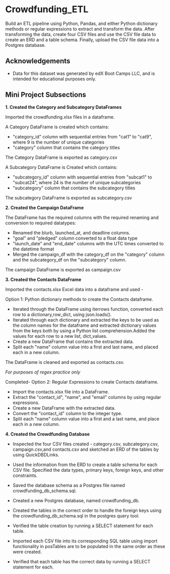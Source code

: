 # Crowdfunding_ETL

Build an ETL pipeline using Python, Pandas, and either Python dictionary methods or regular expressions to extract and transform the data. After transforming the data, create four CSV files and use the CSV file data to create an ERD and a table schema. Finally, upload the CSV file data into a Postgres database.

## Acknowledgements

 - Data for this dataset was generated by edX Boot Camps LLC, and is intended for educational purposes only.

## Mini Project Subsections

**1. Created the Category and Subcategory DataFrames**  

Imported the crowdfunding.xlsx files in a dataframe.  

A Category DataFrame is created which contains: 
- "category_id" column with sequential entries from "cat1" to "cat9", where 9 is the number of unique categories
- "category" column that contains the category titles

The Category DataFrame is exported as category.csv

A Subcategory DataFrame is Created which contains:
- "subcategory_id" column with sequential entries from "subcat1" to "subcat24", where 24 is the number of unique subcategories
- "subcategory" column that contains the subcategory titles 

The subcategory DataFrame is exported as subcategory.csv 

**2. Created the Campaign DataFrame**  

The DataFrame has the required columns with the required renaming and conversion to required datatypes:
- Renamed the blurb, launched_at, and deadline columns.
- "goal" and "pledged" column converted to a float data type
- "launch_date" and "end_date" columns with the UTC times converted to the datetime format
- Merged the campaign_df with the category_df on the "category" column and the subcategory_df on the "subcategory" column.

The campaign DataFrame is exported as campaign.csv  

**3. Created the Contacts DataFrame**  

Imported the contacts.xlsx Excel data into a dataframe and used -

Option 1: Python dictionary methods to create the Contacts dataframe.

- Iterated through the DataFrame using iterrows function, converted each row to a dictionary,row_dict, using json.loads().
- Iterated through each dictionary and extracted the keys to be used as the column names for the dataframe and extracted dictionary values from the keys both by using a Python list comprehension.Added the values for each row to a new list, dict_values.
- Create a new DataFrame that contains the extracted data.
- Split each "name" column value into a first and last name, and placed each in a new column.

The DataFrame is cleaned and exported as contacts.csv.

*For purposes of regex practice only*

Completed- 
Option 2: Regular Expressions to create Contacts dataframe.

- Import the contacts.xlsx file into a DataFrame.
- Extract the "contact_id", "name", and "email" columns by using regular expressions.
- Create a new DataFrame with the extracted data.
- Convert the "contact_id" column to the integer type.
- Split each "name" column value into a first and a last name, and place each in a new column.

**4. Created the Crowdfunding Database**

- Inspected the four CSV files created - category.csv, subcategory.csv, campaign.csv,and contacts.csv and sketched an ERD of the tables by using QuickDBDLinks.

- Used the information from the ERD to create a table schema for each CSV file. Specified the data types, primary keys, foreign keys, and other constraints.

- Saved the database schema as a Postgres file named crowdfunding_db_schema.sql.

- Created a new Postgres database, named crowdfunding_db.

- Created the tables in the correct order to handle the foreign keys using the crowdfunding_db_schema.sql in the postgres query tool.

- Verified the table creation by running a SELECT statement for each table.

- Imported each CSV file into its corresponding SQL table using import functionality in posTables are to be populated in the same order as these were created.

- Verified that each table has the correct data by running a SELECT statement for each.